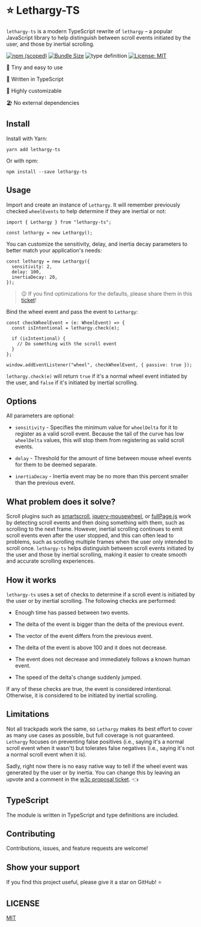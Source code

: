 # ⭐ Lethargy-TS

`lethargy-ts` is a modern TypeScript rewrite of `lethargy` – a popular JavaScript library to help distinguish between scroll events initiated by the user, and those by inertial scrolling.

[![npm (scoped)](https://img.shields.io/npm/v/lethargy-ts?style=flat-square)](https://www.npmjs.com/package/lethargy-ts)
[![Bundle Size](https://img.shields.io/bundlephobia/min/lethargy-ts?style=flat-square)](https://bundlephobia.com/result?p=lethargy-ts)
![type definition](https://img.shields.io/npm/types/lethargy-ts)
[![License: MIT](https://img.shields.io/badge/License-MIT-yellow.svg)](https://github.com/snelsi/lethargy-ts/blob/master/LICENSE)

🌳 Tiny and easy to use

🦄 Written in TypeScript

🎏 Highly customizable

🏖 No external dependencies

## Install

Install with Yarn:

```ssh
yarn add lethargy-ts
```

Or with npm:

```ssh
npm install --save lethargy-ts
```

## Usage

Import and create an instance of `Lethargy`. It will remember previously checked `wheelEvents` to help determine if they are inertial or not:

```tsx
import { Lethargy } from "lethargy-ts";

const lethargy = new Lethargy();
```

You can customize the sensitivity, delay, and inertia decay parameters to better match your application's needs:

```tsx
const lethargy = new Lethargy({
  sensitivity: 2,
  delay: 100,
  inertiaDecay: 20,
});
```

> 😉 If you find optimizations for the defaults, please share them in this [ticket](https://github.com/snelsi/lethargy-ts/issues/1)!

Bind the wheel event and pass the event to `Lethargy`:

```tsx
const checkWheelEvent = (e: WheelEvent) => {
  const isIntentional = lethargy.check(e);

  if (isIntentional) {
    // Do something with the scroll event
  }
};

window.addEventListener("wheel", checkWheelEvent, { passive: true });
```

`lethargy.check(e)` will return `true` if it's a normal wheel event initiated by the user, and `false` if it's initiated by inertial scrolling.

## Options

All parameters are optional:

- `sensitivity` - Specifies the minimum value for `wheelDelta` for it to register as a valid scroll event. Because the tail of the curve has low `wheelDelta` values, this will stop them from registering as valid scroll events.

- `delay` - Threshold for the amount of time between mouse wheel events for them to be deemed separate.

- `inertiaDecay` - Inertia event may be no more than this percent smaller than the previous event.

## What problem does it solve?

Scroll plugins such as [smartscroll](https://github.com/d4nyll/smartscroll), [jquery-mousewheel](https://github.com/jquery/jquery-mousewheel), or [fullPage.js](http://alvarotrigo.com/fullPage/) work by detecting scroll events and then doing something with them, such as scrolling to the next frame. However, inertial scrolling continues to emit scroll events even after the user stopped, and this can often lead to problems, such as scrolling multiple frames when the user only intended to scroll once. `lethargy-ts` helps distinguish between scroll events initiated by the user and those by inertial scrolling, making it easier to create smooth and accurate scrolling experiences.

## How it works

`lethargy-ts` uses a set of checks to determine if a scroll event is initiated by the user or by inertial scrolling. The following checks are performed:

- Enough time has passed between two events.

- The delta of the event is bigger than the delta of the previous event.

- The vector of the event differs from the previous event.

- The delta of the event is above 100 and it does not decrease.

- The event does not decrease and immediately follows a known human event.

- The speed of the delta's change suddenly jumped.

If any of these checks are true, the event is considered intentional. Otherwise, it is considered to be initiated by inertial scrolling.

## Limitations

Not all trackpads work the same, so `Lethargy` makes its best effort to cover as many use cases as possible, but full coverage is not guaranteed. `Lethargy` focuses on preventing false positives (i.e., saying it's a normal scroll event when it wasn't) but tolerates false negatives (i.e., saying it's not a normal scroll event when it is).

Sadly, right now there is no easy native way to tell if the wheel event was generated by the user or by inertia.
You can change this by leaving an upvote and a comment in the [w3c proposal ticket](https://github.com/w3c/uievents/issues/58). 👈

## TypeScript

The module is written in TypeScript and type definitions are included.

## Contributing

Contributions, issues, and feature requests are welcome!

## Show your support

If you find this project useful, please give it a star on GitHub! ⭐️

## LICENSE

[MIT](./LICENSE)
